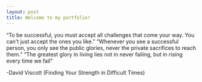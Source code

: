 ```yaml
---
layout: post
title: Welcome to my portfolio!
---
```


“To be successful, you must accept all challenges that come your way. You can't just accept the ones you like.” “Whenever you see a successful person, you only see the public glories, never the private sacrifices to reach them.” “The greatest glory in living lies not in never failing, but in rising every time we fail"

-David Viscott (Finding Your Strength in Difficult Times)
